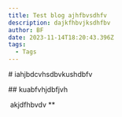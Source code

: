```yaml
---
title: Test blog ajhfbvsdhfv
description: dajkfhbvjksdhfbv
author: BF
date: 2023-11-14T18:20:43.396Z
tags:
  - Tags
---
```

#﻿ iahjbdcvhsdbvkushdbfv

#﻿# kuabfvhjdbfjvh

*﻿* akjdfhbvdv **
